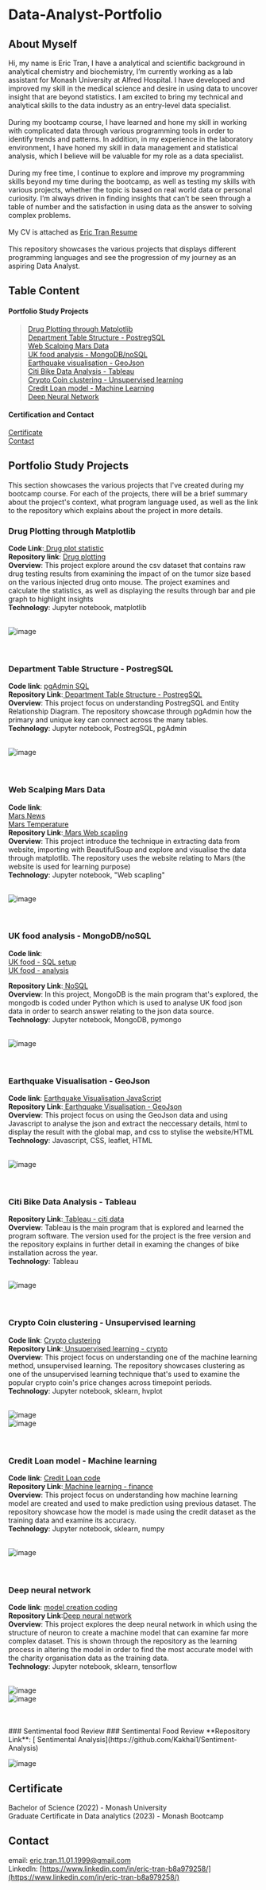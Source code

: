 # Data-Analyst-Portfolio
## About Myself
Hi, my name is Eric Tran, I have a analytical and scientific background in analytical chemistry and biochemistry, I’m currently working as a lab assistant for Monash University at Alfred Hospital. I have developed and improved my skill in the medical science and desire in using data to uncover insight that are beyond statistics. I am excited to bring my technical and analytical skills to the data industry as an entry-level data specialist. <br/>
 <br/>
During my bootcamp course, I have learned and hone my skill in working with complicated data through various programming tools in order to identify trends and patterns. In addition, in my experience in the laboratory environment, I have honed my skill in data management and statistical analysis, which I believe will be valuable for my role as a data specialist. <br/>
 <br/>
During my free time, I continue to explore and improve my programming skills beyond my time during the bootcamp, as well as testing my skills with various projects, whether the topic is based on real world data or personal curiosity. I’m always driven in finding insights that can’t be seen through a table of number and the satisfaction in using data as the answer to solving complex problems. <br/>
 <br/>
My CV is attached as [Eric Tran Resume](https://github.com/EricTran99/Data-Analyst-Portfolio/blob/main/Eric%20Tran%20Resume%20-%20Data%20Analyst.pdf)<br/>
 <br/>
 This repository showcases the various projects that displays different programming languages and see the progression of my journey as an aspiring Data Analyst.<br/>
## Table Content
#### Portfolio Study Projects <br/>
   > [Drug Plotting through Matplotlib](https://github.com/EricTran99/Data-Analyst-Portfolio/blob/main/README.md#drug-plotting-through-matplotlib)<br/>
   > [Department Table Structure - PostregSQL](https://github.com/EricTran99/Data-Analyst-Portfolio/blob/main/README.md#department-table-structure---postregsql)<br/>
   > [Web Scalping Mars Data](https://github.com/EricTran99/Data-Analyst-Portfolio/blob/main/README.md#web-scalping-mars-data)<br/>
   > [UK food analysis - MongoDB/noSQL](https://github.com/EricTran99/Data-Analyst-Portfolio/blob/main/README.md#uk-food-analysis---mongodbnosql)<br/>
   > [Earthquake visualisation - GeoJson](https://github.com/EricTran99/Data-Analyst-Portfolio/blob/main/README.md#earthquake-visualisation---geojson)<br/>
   > [Citi Bike Data Analysis - Tableau](https://github.com/EricTran99/Data-Analyst-Portfolio/blob/main/README.md#citi-bike-data-analysis---tableau)<br/>
   > [Crypto Coin clustering - Unsupervised learning](https://github.com/EricTran99/Data-Analyst-Portfolio/blob/main/README.md#crypto-coin-clustering---unsupervised-learning)<br/>
   > [Credit Loan model - Machine Learning](https://github.com/EricTran99/Data-Analyst-Portfolio/blob/main/README.md#credit-loan-model---machine-learning)<br/>
   > [Deep Neural Network](https://github.com/EricTran99/Data-Analyst-Portfolio/blob/main/README.md#deep-neural-network)<br/>
   
#### Certification and Contact
[Certificate](https://github.com/EricTran99/Data-Analyst-Portfolio/blob/main/README.md#deep-neural-network)<br/>
[Contact](https://github.com/EricTran99/Data-Analyst-Portfolio/blob/main/README.md#contact)<br/>

## Portfolio Study Projects
This section showcases the various projects that I've created during my bootcamp course. For each of the projects, there will be a brief summary about the project's context, what program language used, as well as the link to the repository which explains about the project in more details.

### Drug Plotting through Matplotlib
**Code Link**:[ Drug plot statistic](https://github.com/EricTran99/Drug_Tumor_effect_analysis_on_Mouse_subjects-Matplotlib/blob/main/Assignment_5_statistics_plot.ipynb) <br/>
**Repository link**: [ Drug plotting](https://github.com/EricTran99/Drug_Tumor_effect_analysis_on_Mouse_subjects-Matplotlib)<br/>
**Overview**: This project explore around the csv dataset that contains raw drug testing results from examining the impact of on the tumor size based on the various injected drug onto mouse. The project examines and calculate the statistics, as well as displaying the results through bar and pie graph to highlight insights<br/>
**Technology**: Jupyter notebook, matplotlib <br/>
 <br/>

![image](https://github.com/EricTran99/Data-Analyst-Portfolio/assets/134130254/87a668af-b3aa-47c5-90e0-ff332f1ee82d) <br/>
 <br/>
 <br/>
### Department Table Structure - PostregSQL
**Code link**: [ pgAdmin SQL](https://github.com/EricTran99/Department_Table_Structure/blob/main/WEEK_9_CHALLENGE.sql)<br/>
**Repository Link**:[ Department Table Structure - PostregSQL](https://github.com/EricTran99/Department_Table_Structure) <br/>
**Overview**: This project focus on understanding PostregSQL and Entity Relationship Diagram. The repository showcase through pgAdmin how the primary and unique key can connect across the many tables.<br/>
**Technology**: Jupyter notebook, PostregSQL, pgAdmin <br/>
 <br/>

![image](https://github.com/EricTran99/Data-Analyst-Portfolio/assets/134130254/a2e45241-2bc9-453c-a0bb-281f44488227) <br/>
 <br/>
 <br/>
 ### Web Scalping Mars Data
**Code link**: <br/>
[Mars News](https://github.com/EricTran99/Web_Scalping_Mar_Data-Web_Scalping/blob/main/part_1_mars_news.ipynb)<br/>
[Mars Temperature](https://github.com/EricTran99/Web_Scalping_Mar_Data-Web_Scalping/blob/main/part_2_mars_weather.ipynb)<br/>
**Repository Link**:[ Mars Web scapling](https://github.com/EricTran99/Web_Scalping_Mar_Data-Web_Scalping) <br/>
**Overview**: This project introduce the technique in extracting data from website, importing with BeautifulSoup and explore and visualise the data through matplotlib. The repository uses the website relating to Mars (the website is used for learning purpose)<br/>
**Technology**: Jupyter notebook, "Web scapling" <br/>
 <br/>

![image](https://github.com/EricTran99/Data-Analyst-Portfolio/assets/134130254/a3c26e1d-2936-4fad-b9fe-325b960db137) <br/>
 <br/>
 <br/>
 ### UK food analysis - MongoDB/noSQL
**Code link**: <br/>
[UK food - SQL setup](https://github.com/EricTran99/UK_food_search_analysis-NoSQL/blob/main/NoSQL_setup_starter.ipynb)<br/>
[UK food - analysis](https://github.com/EricTran99/UK_food_search_analysis-NoSQL/blob/main/NoSQL_analysis_starter.ipynb)<br/>

**Repository Link**:[ NoSQL](https://github.com/EricTran99/UK_food_search_analysis-NoSQL) <br/>
**Overview**: In this project, MongoDB is the main program that's explored, the mongodb is coded under Python which is used to analyse UK food json data in order to search answer relating to the json data source. <br/>
**Technology**: Jupyter notebook, MongoDB, pymongo <br/>
 <br/>

![image](https://github.com/EricTran99/Data-Analyst-Portfolio/assets/134130254/673cb420-9240-48d4-9e27-801d32d9d909) <br/>
 <br/>
 <br/>
 ### Earthquake Visualisation - GeoJson
**Code link**: [ Earthquake Visualisation JavaScript](https://github.com/EricTran99/Earthquake_Visualisation/blob/main/static/js/logic.js)<br/>
**Repository Link**:[ Earthquake Visualisation - GeoJson](https://github.com/EricTran99/Earthquake_Visualisation) <br/>
**Overview**: This project focus on using the GeoJson data and using Javascript to analyse the json and extract the neccessary details, html to display the result with the global map, and css to stylise the website/HTML<br/>
**Technology**: Javascript, CSS, leaflet, HTML <br/>
 <br/>

![image](https://github.com/EricTran99/Data-Analyst-Portfolio/assets/134130254/87c37b5e-393a-406e-8354-189cbf3560f6) <br/>
 <br/>
 <br/>
 ### Citi Bike Data Analysis - Tableau
**Repository Link**:[ Tableau - citi data](https://github.com/EricTran99/Citi_Bike_Data_Analysis) <br/>
**Overview**: Tableau is the main program that is explored and learned the program software. The version used for the project is the free version and the repository explains in further detail in examing the changes of bike installation across the year.<br/>
**Technology**: Tableau <br/>
 <br/>

![image](https://github.com/EricTran99/Data-Analyst-Portfolio/assets/134130254/c622cf1a-c761-46d1-92f6-b86792efa2d4) <br/>
 <br/>
 <br/>

 ### Crypto Coin clustering - Unsupervised learning
**Code link**: [ Crypto clustering](https://github.com/EricTran99/Crypto_Coin_cluster_analysis-Unsupervised_Learning/blob/main/Crypto_Clustering.ipynb)<br/>
**Repository Link**:[ Unsupervised learning - crypto](https://github.com/EricTran99/Crypto_Coin_cluster_analysis-Unsupervised_Learning) <br/>
**Overview**: This project focus on understanding one of the machine learning method, unsupervised learning. The repository showcases clustering as one of the unsupervised learning technique that's used to examine the popular crypto coin's price changes across timepoint periods.<br/>
**Technology**: Jupyter notebook, sklearn, hvplot <br/>
 <br/>

![image](https://github.com/EricTran99/Data-Analyst-Portfolio/assets/134130254/58a4dce1-511a-4b81-a44c-08580bf240e6) <br/>
![image](https://github.com/EricTran99/Data-Analyst-Portfolio/assets/134130254/fc229f14-8394-475a-9360-555ed4f501fb) <br/>
 <br/>
 <br/>
 ### Credit Loan model - Machine learning
**Code link**: [ Credit Loan code](https://github.com/EricTran99/Credit_Loan_Risk_Model/blob/main/credit_risk_classification.ipynb)<br/>
**Repository Link**:[ Machine learning - finance](https://github.com/EricTran99/Credit_Loan_Risk_Model) <br/>
**Overview**: This project focus on understanding how machine learning model are created and used to make prediction using previous dataset. The repository showcase how the model is made using the credit dataset as the training data and examine its accuracy.<br/>
**Technology**: Jupyter notebook, sklearn, numpy <br/>
 <br/>

![image](https://github.com/EricTran99/Data-Analyst-Portfolio/assets/134130254/13e59aed-5e43-40f9-89e5-4c683f0bd9d6) <br/>
 <br/>
 <br/>
 
 ### Deep neural network
**Code link**: [model creation coding](https://github.com/EricTran99/Deep_Neural_Network/blob/main/Starter_Code.ipynb)<br/>
**Repository Link**:[Deep neural network](https://github.com/EricTran99/Deep_Neural_Network) <br/>
**Overview**: This project explores the deep neural network in which using the structure of neuron to create a machine model that can examine far more complex dataset. This is shown through the repository as the learning process in 
altering the model in order to find the most accurate model with the charity organisation data as the training data.<br/>
**Technology**: Jupyter notebook, sklearn, tensorflow <br/>
 <br/>

![image](https://github.com/EricTran99/Data-Analyst-Portfolio/assets/134130254/b1698f82-a0a5-4cfb-b455-20aac5982ed8) <br/>
![image](https://github.com/EricTran99/Data-Analyst-Portfolio/assets/134130254/aa571664-76f1-4e12-821c-7ad5727193af) <br/>

 <br/>
 <br/>
  ### Sentimental food Review
 ### Sentimental Food Review
 **Repository Link**: [ Sentimental Analysis](https://github.com/Kakhai1/Sentiment-Analysis) <br/>

![image](https://github.com/EricTran99/Data-Analyst-Portfolio/assets/134130254/5340f394-c177-45c8-95c1-4b834d22e83e)


## Certificate
Bachelor of Science (2022) - Monash University <br/>
Graduate Certificate in Data analytics (2023) - Monash Bootcamp <br/>

## Contact
email: eric.tran.11.01.1999@gmail.com <br/>
Linkedln: [https://www.linkedin.com/in/eric-tran-b8a979258/](https://www.linkedin.com/in/eric-tran-b8a979258/)
